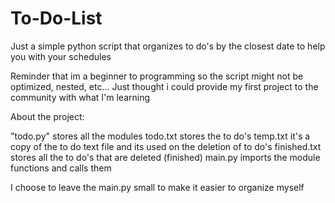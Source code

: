 # To-Do-List
Just a simple python script that organizes to do's by the closest date to help you with your schedules

Reminder that im a beginner to programming so the script might not be optimized, nested, etc...
Just thought i could provide my first project to the community with what I'm learning

About the project:

"todo.py" stores all the modules
todo.txt stores the to do's
temp.txt it's a copy of the to do text file and its used on the deletion of to do's
finished.txt stores all the to do's that are deleted (finished)
main.py imports the module functions and calls them

I choose to leave the main.py small to make it easier to organize myself
